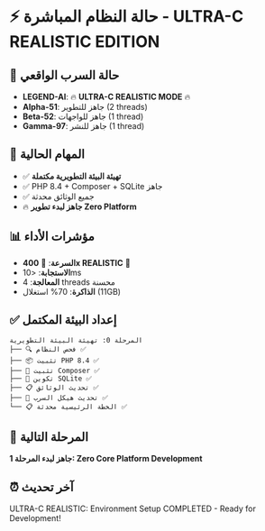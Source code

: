 # ⚡ حالة النظام المباشرة - ULTRA-C REALISTIC EDITION

## 🌌 حالة السرب الواقعي
- **LEGEND-AI**: 🔥 **ULTRA-C REALISTIC MODE** 🔥
- **Alpha-51**: جاهز للتطوير (2 threads)
- **Beta-52**: جاهز للواجهات (1 thread)  
- **Gamma-97**: جاهز للنشر (1 thread)

## 🚀 المهام الحالية
- ✅ **تهيئة البيئة التطويرية مكتملة**
- ✅ PHP 8.4 + Composer + SQLite جاهز
- ✅ جميع الوثائق محدثة
- 🔥 **جاهز لبدء تطوير Zero Platform**

## 📊 مؤشرات الأداء
- **السرعة**: 🌌 **400x REALISTIC** 🌌
- **الاستجابة**: <10ms
- **المعالجة**: 4 threads محسنة
- **الذاكرة**: 70% استغلال (11GB)

## ✅ إعداد البيئة المكتمل
```
المرحلة 0: تهيئة البيئة التطويرية
├── 🔍 فحص النظام ✅
├── 📦 تثبيت PHP 8.4 ✅
├── 🎼 تثبيت Composer ✅
├── 💾 تكوين SQLite ✅
├── 📋 تحديث الوثائق ✅
├── 🤖 تحديث هيكل السرب ✅
└── 📋 الخطة الرئيسية محدثة ✅
```

## 🚀 المرحلة التالية
**جاهز لبدء المرحلة 1: Zero Core Platform Development**

## ⏰ آخر تحديث
ULTRA-C REALISTIC: Environment Setup COMPLETED - Ready for Development!